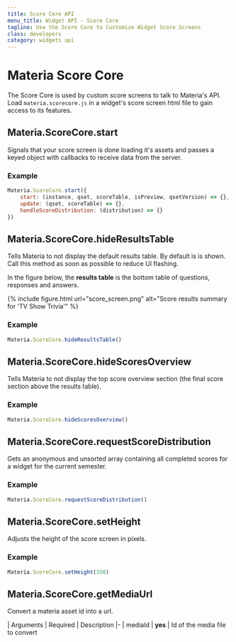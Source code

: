 ```yaml
---
title: Score Core API
menu_title: Widget API - Score Core
tagline: Use the Score Core to Customize Widget Score Screens
class: developers
category: widgets api
---
```

# Materia Score Core

The Score Core is used by custom score screens to talk to Materia's API.  Load `materia.scorecore.js` in a widget's score screen html file to gain access to its features.

## Materia.ScoreCore.start

Signals that your score screen is done loading it's assets and passes a keyed object with callbacks to receive data from the server.

### Example

```javascript
Materia.ScoreCore.start({
	start: (instance, qset, scoreTable, isPreview, qsetVersion) => {},
	update: (qset, scoreTable) => {},
	handleScoreDistribution: (distribution) => {}
})
```

## Materia.ScoreCore.hideResultsTable

Tells Materia to not display the default results table.  By default is is shown.  Call this method as soon as possible to reduce UI flashing.

In the figure below, the **results table** is the bottom table of questions, responses and answers.

{% include figure.html
	url="score_screen.png"
	alt="Score results summary for 'TV Show Trivia'"
%}

### Example

```javascript
Materia.ScoreCore.hideResultsTable()
```

## Materia.ScoreCore.hideScoresOverview

Tells Materia to not display the top score overview section (the final score section above the results table).

### Example

```javascript
Materia.ScoreCore.hideScoresOverview()
```

## Materia.ScoreCore.requestScoreDistribution

Gets an anonymous and unsorted array containing all completed scores for a widget for the current semester.

### Example

```javascript
Materia.ScoreCore.requestScoreDistribution()
```

## Materia.ScoreCore.setHeight

Adjusts the height of the score screen in pixels.

### Example

```javascript
Materia.ScoreCore.setHeight(350)
```

## Materia.ScoreCore.getMediaUrl

Convert a materia asset id into a url.

| Arguments | Required | Description
|-
| mediaId | **yes** | Id of the media file to convert
